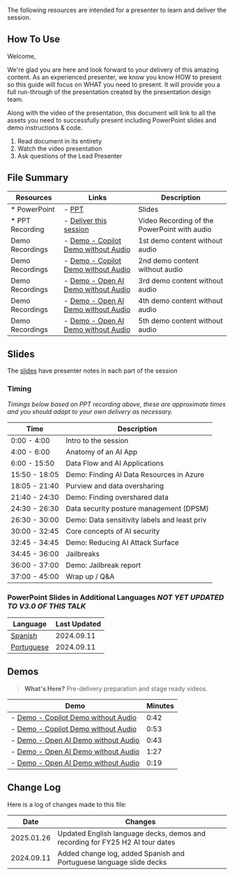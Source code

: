 The following resources are intended for a presenter to learn and deliver the session.

## How To Use

Welcome,

We're glad you are here and look forward to your delivery of this amazing content. As an experienced presenter, we know you know HOW to present so this guide will focus on WHAT you need to present. It will provide you a full run-through of the presentation created by the presentation design team. 

Along with the video of the presentation, this document will link to all the assets you need to successfully present including PowerPoint slides and demo instructions & code.

1.  Read document in its entirety
2.  Watch the video presentation
3.  Ask questions of the Lead Presenter

## File Summary

| Resources          | Links                            | Description |
|-------------------|----------------------------------|-------------------|
| * PowerPoint        | - [PPT](https://aka.ms/AArxpjq) | Slides |
| * PPT Recording     | - [Deliver this session](https://aka.ms/AAu3mh6) | Video Recording of the PowerPoint with audio |
| Demo Recordings             | - [Demo - Copilot Demo without Audio](https://aka.ms/AAu40qm) | 1st demo content without audio | 
| Demo Recordings            | - [Demo - Copilot Demo without Audio](https://aka.ms/AAu3t61) | 2nd demo content without audio  | 
| Demo Recordings             | - [Demo - Open AI Demo without Audio](https://aka.ms/AAu40qo) | 3rd demo content without audio  | 
| Demo Recordings             | - [Demo - Open AI Demo without Audio](https://aka.ms/AAu40qp) | 4th demo content without audio  |  
| Demo Recordings             | - [Demo - Open AI Demo without Audio](https://aka.ms/AAu3mh4) | 5th demo content without audio  |  

## Slides

The [slides](https://aka.ms/AArxpjq) have presenter notes in each part of the session

### Timing

*Timings below based on PPT recording above, these are approximate times and you should adapt to your own delivery as necessary.*

| Time        | Description 
--------------|-------------
0:00 - 4:00   | Intro to the session 
4:00 - 6:00  | Anatomy of an AI App
6:00 - 15:50 | Data Flow and AI Applications
15:50 - 18:05 | Demo: Finding AI Data Resources in Azure
18:05 - 21:40 | Purview and data oversharing
21:40 - 24:30 | Demo: Finding overshared data
24:30 - 26:30 | Data security posture management (DPSM)
26:30 - 30:00 | Demo: Data sensitivity labels and least priv
30:00 - 32:45 | Core concepts of AI security
32:45 - 34:45 | Demo: Reducing AI Attack Surface
34:45 - 36:00 | Jailbreaks
36:00 - 37:00 | Demo: Jailbreak report
37:00 - 45:00 | Wrap up / Q&A


### PowerPoint Slides in Additional Languages *NOT YET UPDATED TO V3.0 OF THIS TALK*

| Language  | Last Updated |
| ------------- | ------------- |
| [Spanish](https://aka.ms/AAs7mfy)  | 2024.09.11  |
|  [Portuguese](https://aka.ms/AAs7ety) | 2024.09.11  |




## Demos

> **What's Here?** Pre-delivery preparation and stage ready videos.

| Demo 	                                                                                               | Minutes |
-------------------------------------------------------------------------------------------------------|---------|
| - [Demo - Copilot Demo without Audio](https://aka.ms/AAu40qm) | 0:42 |
| - [Demo - Copilot Demo without Audio](https://aka.ms/AAu3t61) | 0:53 |
| - [Demo - Open AI Demo without Audio](https://aka.ms/AAu40qo) | 0:43|
| - [Demo - Open AI Demo without Audio](https://aka.ms/AAu40qp) | 1:27 |
| - [Demo - Open AI Demo without Audio](https://aka.ms/AAu3mh4) | 0:19 |


## Change Log

Here is a log of changes made to this file:

| Date  | Changes |
| ------------- | ------------- |
| 2025.01.26 | Updated English language decks, demos and recording for FY25 H2 AI tour dates |
| 2024.09.11 | Added change log, added Spanish and Portuguese language slide decks  |

